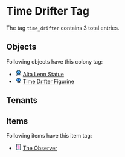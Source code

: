 # Time Drifter Tag

The tag `time_drifter` contains 3 total entries.

## Objects

Following objects have this colony tag:

- <img src="https://raw.githubusercontent.com/Ceterai/Enternia/main/objects/alta/special/secret/statue_lenn/icon.png" alt="Alta Lenn Statue icon" loading="lazy" height=16px width="auto" /> [Alta Lenn Statue](https://ceterai.github.io/MyEnternia/Wiki/AltaLennStatue)
- <img src="https://raw.githubusercontent.com/Ceterai/Enternia/main/objects/alta/special/secret/figure_time_drifter/icon.png" alt="Time Drifter Figurine icon" loading="lazy" height=16px width="auto" /> [Time Drifter Figurine](https://ceterai.github.io/MyEnternia/Wiki/TimeDrifterFigurine)

## Tenants

## Items

Following items have this item tag:

- <img src="https://raw.githubusercontent.com/Ceterai/Enternia/main/codex/alta/ebook/stardust.png" alt="The Observer icon" loading="lazy" height=16px width="auto" /> [The Observer](https://ceterai.github.io/MyEnternia/Wiki/TheObserver)
